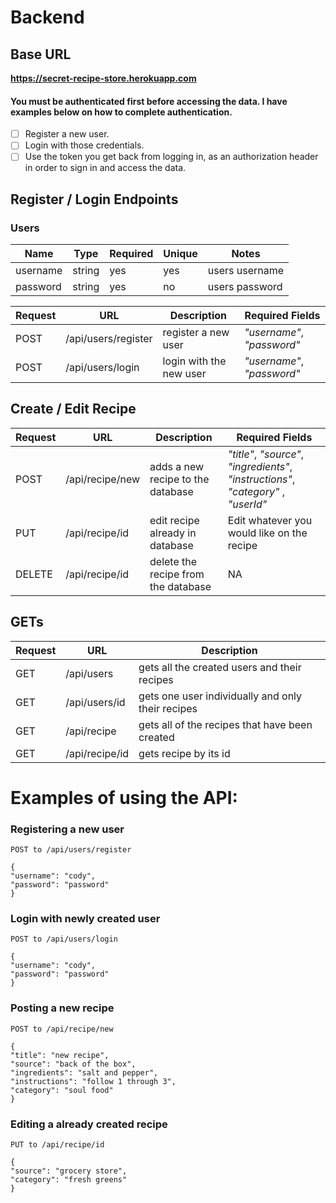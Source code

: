 # Backend

## Base URL

**https://secret-recipe-store.herokuapp.com**

#### You must be authenticated first before accessing the data. I have examples below on how to complete authentication.

- [ ] Register a new user.
- [ ] Login with those credentials.
- [ ] Use the token you get back from logging in, as an authorization header in order to sign in and access the data.

## Register / Login Endpoints

### Users

| Name     | Type   | Required | Unique | Notes          |
| -------- | ------ | -------- | ------ | -------------- |
| username | string | yes      | yes    | users username |
| password | string | yes      | no     | users password |

| Request | URL                 | Description             | Required Fields            |
| ------- | ------------------- | ----------------------- | -------------------------- |
| POST    | /api/users/register | register a new user     | _"username"_, _"password"_ |
| POST    | /api/users/login    | login with the new user | _"username"_, _"password"_ |

## Create / Edit Recipe

| Request | URL             | Description                         | Required Fields                                                                     |
| ------- | --------------- | ----------------------------------- | ----------------------------------------------------------------------------------- |
| POST    | /api/recipe/new | adds a new recipe to the database   | _"title"_, _"source"_, _"ingredients"_, _"instructions"_, _"category"_ , _"userId"_ |
| PUT     | /api/recipe/id  | edit recipe already in database     | Edit whatever you would like on the recipe                                          |
| DELETE  | /api/recipe/id  | delete the recipe from the database | NA                                                                                  |

## GETs

| Request | URL            | Description                                       |
| ------- | -------------- | ------------------------------------------------- |
| GET     | /api/users     | gets all the created users and their recipes      |
| GET     | /api/users/id  | gets one user individually and only their recipes |
| GET     | /api/recipe    | gets all of the recipes that have been created    |
| GET     | /api/recipe/id | gets recipe by its id                             |

# Examples of using the API:

### Registering a new user

    POST to /api/users/register

    {
    "username": "cody",
    "password": "password"
    }

### Login with newly created user

    POST to /api/users/login

    {
    "username": "cody",
    "password": "password"
    }

### Posting a new recipe

    POST to /api/recipe/new

    {
    "title": "new recipe",
    "source": "back of the box",
    "ingredients": "salt and pepper",
    "instructions": "follow 1 through 3",
    "category": "soul food"
    }

### Editing a already created recipe

    PUT to /api/recipe/id

    {
    "source": "grocery store",
    "category": "fresh greens"
    }
